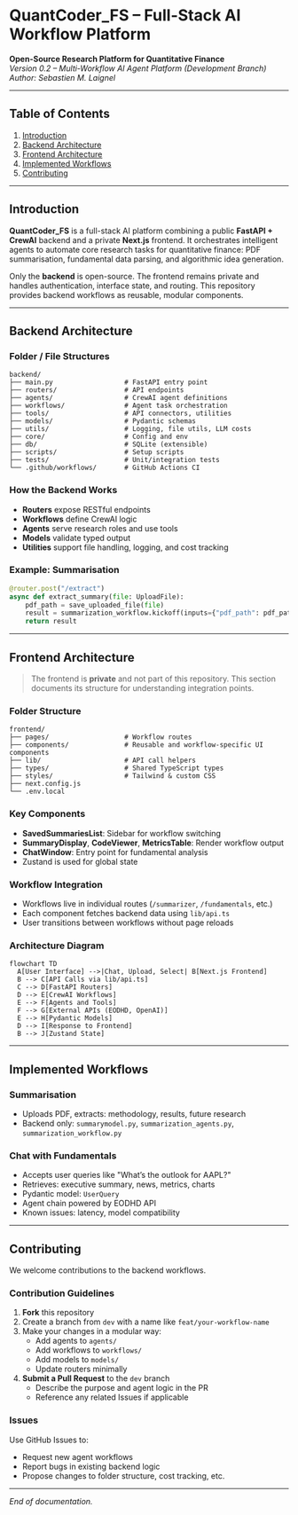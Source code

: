 # QuantCoder_FS – Full-Stack AI Workflow Platform

**Open-Source Research Platform for Quantitative Finance**  
*Version 0.2 – Multi-Workflow AI Agent Platform (Development Branch)*  
*Author: Sebastien M. Laignel*

---

## Table of Contents

1. [Introduction](#introduction)  
2. [Backend Architecture](#backend-architecture)  
3. [Frontend Architecture](#frontend-architecture)  
4. [Implemented Workflows](#implemented-workflows)  
5. [Contributing](#contributing)

---

## Introduction

**QuantCoder_FS** is a full-stack AI platform combining a public **FastAPI + CrewAI** backend and a private **Next.js** frontend. It orchestrates intelligent agents to automate core research tasks for quantitative finance: PDF summarisation, fundamental data parsing, and algorithmic idea generation.

Only the **backend** is open-source. The frontend remains private and handles authentication, interface state, and routing. This repository provides backend workflows as reusable, modular components.

---

## Backend Architecture

### Folder / File Structures

```
backend/
├── main.py                  # FastAPI entry point
├── routers/                 # API endpoints
├── agents/                  # CrewAI agent definitions
├── workflows/               # Agent task orchestration
├── tools/                   # API connectors, utilities
├── models/                  # Pydantic schemas
├── utils/                   # Logging, file utils, LLM costs
├── core/                    # Config and env
├── db/                      # SQLite (extensible)
├── scripts/                 # Setup scripts
├── tests/                   # Unit/integration tests
└── .github/workflows/       # GitHub Actions CI
```

### How the Backend Works

- **Routers** expose RESTful endpoints
- **Workflows** define CrewAI logic
- **Agents** serve research roles and use tools
- **Models** validate typed output
- **Utilities** support file handling, logging, and cost tracking

### Example: Summarisation

```python
@router.post("/extract")
async def extract_summary(file: UploadFile):
    pdf_path = save_uploaded_file(file)
    result = summarization_workflow.kickoff(inputs={"pdf_path": pdf_path}).to_dict()
    return result
```

---

## Frontend Architecture

> The frontend is **private** and not part of this repository. This section documents its structure for understanding integration points.

### Folder Structure

```
frontend/
├── pages/                   # Workflow routes
├── components/              # Reusable and workflow-specific UI components
├── lib/                     # API call helpers
├── types/                   # Shared TypeScript types
├── styles/                  # Tailwind & custom CSS
├── next.config.js
└── .env.local
```

### Key Components

- **SavedSummariesList**: Sidebar for workflow switching
- **SummaryDisplay**, **CodeViewer**, **MetricsTable**: Render workflow output
- **ChatWindow**: Entry point for fundamental analysis
- Zustand is used for global state

### Workflow Integration

- Workflows live in individual routes (`/summarizer`, `/fundamentals`, etc.)
- Each component fetches backend data using `lib/api.ts`
- User transitions between workflows without page reloads

### Architecture Diagram

```mermaid
flowchart TD
  A[User Interface] -->|Chat, Upload, Select| B[Next.js Frontend]
  B --> C[API Calls via lib/api.ts]
  C --> D[FastAPI Routers]
  D --> E[CrewAI Workflows]
  E --> F[Agents and Tools]
  F --> G[External APIs (EODHD, OpenAI)]
  E --> H[Pydantic Models]
  D --> I[Response to Frontend]
  B --> J[Zustand State]
```

---

## Implemented Workflows

### Summarisation

- Uploads PDF, extracts: methodology, results, future research
- Backend only: `summarymodel.py`, `summarization_agents.py`, `summarization_workflow.py`

### Chat with Fundamentals

- Accepts user queries like "What’s the outlook for AAPL?"
- Retrieves: executive summary, news, metrics, charts
- Pydantic model: `UserQuery`
- Agent chain powered by EODHD API
- Known issues: latency, model compatibility

---

## Contributing

We welcome contributions to the backend workflows.

### Contribution Guidelines

1. **Fork** this repository
2. Create a branch from `dev` with a name like `feat/your-workflow-name`
3. Make your changes in a modular way:
   - Add agents to `agents/`
   - Add workflows to `workflows/`
   - Add models to `models/`
   - Update routers minimally
4. **Submit a Pull Request** to the `dev` branch
   - Describe the purpose and agent logic in the PR
   - Reference any related Issues if applicable

### Issues

Use GitHub Issues to:
- Request new agent workflows
- Report bugs in existing backend logic
- Propose changes to folder structure, cost tracking, etc.

---

_End of documentation._

